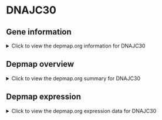 <h1>DNAJC30</h1>

<h2>Gene information</h2>
<details>
  <summary>Click to view the depmap.org information for DNAJC30</summary>
  <iframe src="https://depmap.org/portal/gene/DNAJC30?tab=about" style="border:none;width:100%;height:800px"></iframe>
</details>

<h2>Depmap overview</h2>
<details>
  <summary>Click to view the depmap.org summary for DNAJC30</summary>
  <iframe src="https://depmap.org/portal/gene/DNAJC30?tab=overview" style="border:none;width:100%;height:800px"></iframe>
</details>

<h2>Depmap expression</h2>
<details>
  <summary>Click to view the depmap.org expression data for DNAJC30</summary>
  <iframe src="https://depmap.org/portal/gene/DNAJC30?tab=characterization" style="border:none;width:100%;height:800px"></iframe>
</details>


<!--
<h2>Reactome Pathway diagram</h2>
PNAME
-->


